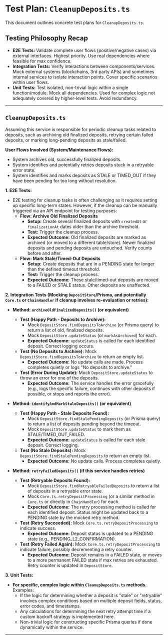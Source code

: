 # Test Plan: `CleanupDeposits.ts`

This document outlines concrete test plans for `CleanupDeposits.ts`.

## Testing Philosophy Recap

- **E2E Tests:** Validate complete user flows (positive/negative cases) via external interfaces. Highest priority. Use real dependencies where feasible for max confidence.
- **Integration Tests:** Verify interactions between components/services. Mock external systems (blockchains, 3rd party APIs) and sometimes internal services to isolate interaction points. Cover specific scenarios within user flows.
- **Unit Tests:** Test isolated, non-trivial logic within a single function/module. Mock all dependencies. Used for complex logic not adequately covered by higher-level tests. Avoid redundancy.

---

## `CleanupDeposits.ts`

Assuming this service is responsible for periodic cleanup tasks related to deposits, such as archiving old finalized deposits, retrying certain failed deposits, or marking long-pending deposits as stale/failed.

**User Flows Involved (System/Maintenance Flows):**

- System archives old, successfully finalized deposits.
- System identifies and potentially retries deposits stuck in a retryable error state.
- System identifies and marks deposits as STALE or TIMED_OUT if they have been pending for too long without resolution.

**1. E2E Tests:**

- E2E testing for cleanup tasks is often challenging as it requires setting up specific long-term states. However, if the cleanup can be manually triggered via an API endpoint for testing purposes:
  - **Flow: Archive Old Finalized Deposits**
    - **Setup:** Create several finalized deposits with `createdAt` or `finalizationAt` dates older than the archive threshold.
    - **Test:** Trigger the cleanup process.
    - **Expected Outcome:** Old finalized deposits are marked as archived (or moved to a different table/store). Newer finalized deposits and pending deposits are untouched. Verify counts before and after.
  - **Flow: Mark Stale/Timed-Out Deposits**
    - **Setup:** Create deposits that are in a PENDING state for longer than the defined timeout threshold.
    - **Test:** Trigger the cleanup process.
    - **Expected Outcome:** These stale/timed-out deposits are moved to a FAILED or STALE status. Other deposits are unaffected.

**2. Integration Tests (Mocking `DepositStore`/Prisma, and potentially `Core.ts` or `ChainHandler` if cleanup involves re-evaluation or retries):**

- **Method: `archiveOldFinalizedDeposits()` (or equivalent)**

  - **Test (Happy Path - Deposits to Archive):**
    - Mock `DepositStore.findDepositsToArchive` (or Prisma query) to return a list of old, finalized deposits.
    - Mock `DepositStore.updateStatus` (or `markAsArchived`) for each.
    - **Expected Outcome:** `updateStatus` is called for each identified deposit. Correct logging occurs.
  - **Test (No Deposits to Archive):** Mock `DepositStore.findDepositsToArchive` to return an empty list.
    - **Expected Outcome:** No update calls are made. Process completes quietly or logs "No deposits to archive."
  - **Test (Error During Update):** Mock `DepositStore.updateStatus` to throw an error for one of the deposits.
    - **Expected Outcome:** The service handles the error gracefully (e.g., logs the specific failure, continues with other deposits if possible, or stops and reports the error).

- **Method: `identifyAndMarkStaleDeposits()` (or equivalent)**

  - **Test (Happy Path - Stale Deposits Found):**
    - Mock `DepositStore.findStalePendingDeposits` (or Prisma query) to return a list of deposits pending beyond the timeout.
    - Mock `DepositStore.updateStatus` to mark them as STALE/TIMED_OUT_FAILED.
    - **Expected Outcome:** `updateStatus` is called for each stale deposit. Correct logging.
  - **Test (No Stale Deposits):** Mock `DepositStore.findStalePendingDeposits` to return an empty list.
    - **Expected Outcome:** No update calls. Process completes quietly.

- **Method: `retryFailedDeposits()` (if this service handles retries)**
  - **Test (Retryable Deposits Found):**
    - Mock `DepositStore.findRetryableFailedDeposits` to return a list of deposits in a retryable error state.
    - Mock `Core.ts.retryDepositProcessing` (or a similar method in `Core.ts` or directly in `ChainHandler`) for each.
    - **Expected Outcome:** The retry processing method is called for each identified deposit. Status might be updated back to a PENDING state by the mocked retry method.
  - **Test (Retry Succeeded):** Mock `Core.ts.retryDepositProcessing` to indicate success.
    - **Expected Outcome:** Deposit status is updated to a PENDING state (e.g., PENDING_L2_CONFIRMATION).
  - **Test (Retry Failed Again):** Mock `Core.ts.retryDepositProcessing` to indicate failure, possibly decrementing a retry counter.
    - **Expected Outcome:** Deposit remains in a FAILED state, or moves to a more permanent FAILED state if max retries are exhausted. Retry counter is updated in `DepositStore`.

**3. Unit Tests:**

- **For specific, complex logic within `CleanupDeposits.ts` methods.** Examples:
  - If the logic for determining whether a deposit is "stale" or "retryable" involves complex conditions based on multiple deposit fields, status, error codes, and timestamps.
  - Any calculations for determining the next retry attempt time if a custom backoff strategy is implemented here.
  - Non-trivial logic for constructing specific Prisma queries if done dynamically within the service.

---
